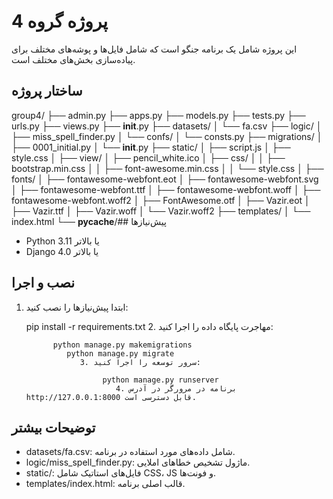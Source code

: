 # پروژه گروه 4

این پروژه شامل یک برنامه جنگو است که شامل فایل‌ها و پوشه‌های مختلف برای پیاده‌سازی بخش‌های مختلف است.

## ساختار پروژه
group4/
├── admin.py
├── apps.py
├── models.py
├── tests.py
├── urls.py
├── views.py
├── __init__.py
├── datasets/
│   └── fa.csv
├── logic/
│   ├── miss_spell_finder.py
│   └── confs/
│       └── consts.py
├── migrations/
│   ├── 0001_initial.py
│   └── __init__.py
├── static/
│   ├── script.js
│   ├── style.css
│   ├── view/
│       ├── pencil_white.ico
│       ├── css/
│       │   ├── bootstrap.min.css
│       │   ├── font-awesome.min.css
│       │   └── style.css
│       ├── fonts/
│           ├── fontawesome-webfont.eot
│           ├── fontawesome-webfont.svg
│           ├── fontawesome-webfont.ttf
│           ├── fontawesome-webfont.woff
│           ├── fontawesome-webfont.woff2
│           ├── FontAwesome.otf
│           ├── Vazir.eot
│           ├── Vazir.ttf
│           ├── Vazir.woff
│           └── Vazir.woff2
├── templates/
│   └── index.html
└── __pycache__/## پیش‌نیازها
- Python 3.11 یا بالاتر
- Django 4.0 یا بالاتر

## نصب و اجرا
1. ابتدا پیش‌نیازها را نصب کنید:
  
     pip install -r requirements.txt
        2. مهاجرت پایگاه داده را اجرا کنید:
          
             python manage.py makemigrations
                python manage.py migrate
                   3. سرور توسعه را اجرا کنید:
                     
                        python manage.py runserver
                           4. برنامه در مرورگر در آدرس http://127.0.0.1:8000 قابل دسترسی است.

## توضیحات بیشتر
- datasets/fa.csv: شامل داده‌های مورد استفاده در برنامه.
- logic/miss_spell_finder.py: ماژول تشخیص خطاهای املایی.
- static/: فایل‌های استاتیک شامل CSS، JS و فونت‌ها.
- templates/index.html: قالب اصلی برنامه.


